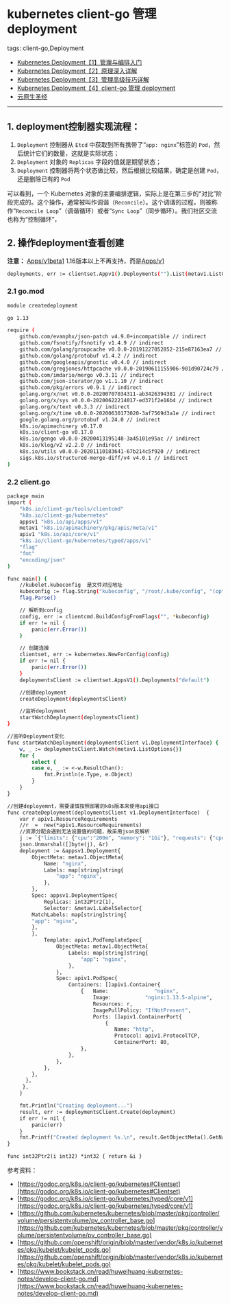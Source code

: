 #  kubernetes client-go 管理 deployment
tags: client-go,Deployment



 - [Kubernetes Deployment【1】管理与编排入门](https://ghostwritten.blog.csdn.net/article/details/121510015)
 - [Kubernetes Deployment【2】原理深入详解](https://ghostwritten.blog.csdn.net/article/details/121525931)
 - [Kubernetes Deployment【3】管理高级技巧详解](https://ghostwritten.blog.csdn.net/article/details/121562269)
 - [Kubernetes Deployment【4】client-go 管理 deployment](https://ghostwritten.blog.csdn.net/article/details/110358813)
 - [云原生圣经](https://ghostwritten.blog.csdn.net/article/details/108562082)

-----

## 1. deployment控制器实现流程：

 1. `Deployment` 控制器从 `Etcd` 中获取到所有携带了“`app: nginx`”标签的 `Pod`，然后统计它们的数量，这就是实际状态；
 2. `Deployment` 对象的 `Replicas` 字段的值就是期望状态；
 3. `Deployment` 控制器将两个状态做比较，然后根据比较结果，确定是创建 `Pod`，还是删除已有的 `Pod`

可以看到，一个 Kubernetes 对象的主要编排逻辑，实际上是在第三步的“对比”阶段完成的。这个操作，通常被叫作调谐（`Reconcile`）。这个调谐的过程，则被称作“`Reconcile Loop`”（调谐循环）或者“`Sync Loop`”（同步循环）。我们社区交流也称为“控制循环”，

## 2. 操作deployment查看创建
**注意：**
[Apps/v1beta1](https://godoc.org/k8s.io/client-go/kubernetes/typed/apps/v1beta1) 1.16版本以上不再支持，而是[Apps/v1](https://godoc.org/k8s.io/client-go/kubernetes/typed/apps/v1#AppsV1Client.Deployments)
```bash
deployments, err := clientset.Appv1().Deployments("").List(metav1.ListOptions{})
```
### 2.1 go.mod

```bash
module createdeployment

go 1.13

require (
	github.com/evanphx/json-patch v4.9.0+incompatible // indirect
	github.com/fsnotify/fsnotify v1.4.9 // indirect
	github.com/golang/groupcache v0.0.0-20191227052852-215e87163ea7 // indirect
	github.com/golang/protobuf v1.4.2 // indirect
	github.com/googleapis/gnostic v0.4.0 // indirect
	github.com/gregjones/httpcache v0.0.0-20190611155906-901d90724c79 // indirect
	github.com/imdario/mergo v0.3.11 // indirect
	github.com/json-iterator/go v1.1.10 // indirect
	github.com/pkg/errors v0.9.1 // indirect
	golang.org/x/net v0.0.0-20200707034311-ab3426394381 // indirect
	golang.org/x/sys v0.0.0-20200622214017-ed371f2e16b4 // indirect
	golang.org/x/text v0.3.3 // indirect
	golang.org/x/time v0.0.0-20200630173020-3af7569d3a1e // indirect
	google.golang.org/protobuf v1.24.0 // indirect
	k8s.io/apimachinery v0.17.0
	k8s.io/client-go v0.17.0
	k8s.io/gengo v0.0.0-20200413195148-3a45101e95ac // indirect
	k8s.io/klog/v2 v2.2.0 // indirect
	k8s.io/utils v0.0.0-20201110183641-67b214c5f920 // indirect
	sigs.k8s.io/structured-merge-diff/v4 v4.0.1 // indirect
)
```

### 2.2 client.go

```bash
package main
import (
    "k8s.io/client-go/tools/clientcmd"
    "k8s.io/client-go/kubernetes"
    appsv1 "k8s.io/api/apps/v1"
    metav1 "k8s.io/apimachinery/pkg/apis/meta/v1"
    apiv1 "k8s.io/api/core/v1"
    "k8s.io/client-go/kubernetes/typed/apps/v1"
    "flag"
    "fmt"
    "encoding/json"
)

func main() {
    //kubelet.kubeconfig  是文件对应地址
    kubeconfig := flag.String("kubeconfig", "/root/.kube/config", "(optional) absolute path to the kubeconfig file")
    flag.Parse()

    // 解析到config
    config, err := clientcmd.BuildConfigFromFlags("", *kubeconfig)
    if err != nil {
        panic(err.Error())
    }

    // 创建连接
    clientset, err := kubernetes.NewForConfig(config)
    if err != nil {
        panic(err.Error())
    }
    deploymentsClient := clientset.AppsV1().Deployments("default")

    //创建deployment
    createDeployment(deploymentsClient)

    //监听deployment
    startWatchDeployment(deploymentsClient)
}

//监听Deployment变化
func startWatchDeployment(deploymentsClient v1.DeploymentInterface) {
    w, _ := deploymentsClient.Watch(metav1.ListOptions{})
    for {
        select {
        case e, _ := <-w.ResultChan():
            fmt.Println(e.Type, e.Object)
        }
    }
}

//创建deployemnt，需要谨慎按照部署的k8s版本来使用api接口
func createDeployment(deploymentsClient v1.DeploymentInterface)  {
    var r apiv1.ResourceRequirements
    //r  =  new(*apiv1.ResourceRequirements)
    //资源分配会遇到无法设置值的问题，故采用json反解析
    j := `{"limits": {"cpu":"200m", "memory": "1Gi"}, "requests": {"cpu":"200m", "memory": "1Gi"}}`
    json.Unmarshal([]byte(j), &r)
    deployment := &appsv1.Deployment{
        ObjectMeta: metav1.ObjectMeta{
            Name: "nginx",
            Labels: map[string]string{
                "app": "nginx",
            },
        },
        Spec: appsv1.DeploymentSpec{
            Replicas: int32Ptr2(1),
            Selector: &metav1.LabelSelector{
		MatchLabels: map[string]string{
		"app": "nginx",
		},
	    },
            Template: apiv1.PodTemplateSpec{
                ObjectMeta: metav1.ObjectMeta{
                    Labels: map[string]string{
                        "app": "nginx",
                    },
                },
                Spec: apiv1.PodSpec{
                    Containers: []apiv1.Container{
                        {   Name:               "nginx",
                            Image:           "nginx:1.13.5-alpine",
                            Resources: r,
                            ImagePullPolicy: "IfNotPresent",
                            Ports: []apiv1.ContainerPort{
                                {
                                   Name: "http",
                                   Protocol: apiv1.ProtocolTCP,
                                   ContainerPort: 80,
                        },
                    },
                },
            },
        },
      },
     }, 
    }

    fmt.Println("Creating deployment...")
    result, err := deploymentsClient.Create(deployment)
    if err != nil {
        panic(err)
    }
    fmt.Printf("Created deployment %s.\n", result.GetObjectMeta().GetName())
}

func int32Ptr2(i int32) *int32 { return &i }
```



参考资料：

 - [https://godoc.org/k8s.io/client-go/kubernetes#Clientset](https://godoc.org/k8s.io/client-go/kubernetes#Clientset)
 - [https://godoc.org/k8s.io/client-go/kubernetes/typed/core/v1](https://godoc.org/k8s.io/client-go/kubernetes/typed/core/v1)
 - [https://github.com/kubernetes/kubernetes/blob/master/pkg/controller/volume/persistentvolume/pv_controller_base.go](https://github.com/kubernetes/kubernetes/blob/master/pkg/controller/volume/persistentvolume/pv_controller_base.go)
 - [https://github.com/openshift/origin/blob/master/vendor/k8s.io/kubernetes/pkg/kubelet/kubelet_pods.go](https://github.com/openshift/origin/blob/master/vendor/k8s.io/kubernetes/pkg/kubelet/kubelet_pods.go)
 - [https://www.bookstack.cn/read/huweihuang-kubernetes-notes/develop-client-go.md](https://www.bookstack.cn/read/huweihuang-kubernetes-notes/develop-client-go.md)








